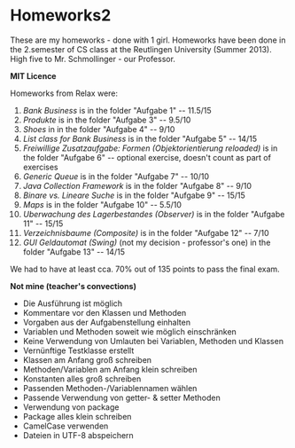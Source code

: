 # Homeworks2 #

These are my homeworks - done with 1 girl. Homeworks have been done in the 2.semester of CS class at the Reutlingen University (Summer 2013). High five to Mr. Schmollinger - our Professor. 

**MIT Licence**

Homeworks from Relax were: 

1. *Bank Business* is in the folder "Aufgabe 1"  -- 11.5/15
2. *Produkte* is in the folder "Aufgabe 3" -- 9.5/10
3. *Shoes* in in the folder "Aufgabe 4" -- 9/10
4. *List class for Bank Business* is in the folder "Aufgabe 5" -- 14/15
5. *Freiwillige Zusatzaufgabe: Formen (Objektorientierung reloaded)* is in the folder "Aufgabe 6" -- optional exercise, doesn't count as part of exercises
6. *Generic Queue* is in the folder "Aufgabe 7" -- 10/10
7. *Java Collection Framework* is in the folder "Aufgabe 8" -- 9/10
8. *Binare vs. Lineare Suche* is in the folder "Aufgabe 9" -- 15/15
9. *Maps* is in the folder "Aufgabe 10" -- 5.5/10
10. *Uberwachung des Lagerbestandes (Observer)* is in the folder "Aufgabe 11" -- 15/15
11. *Verzeichnisbaume (Composite)* is in the folder "Aufgabe 12" -- 7/10
12. *GUI Geldautomat (Swing)* (not my decision - professor's one) in the folder "Aufgabe 13" -- 14/15

We had to have at least cca. 70% out of 135 points to pass the final exam.

**Not mine (teacher's convections)**

- Die Ausführung ist möglich
- Kommentare vor den Klassen und Methoden
- Vorgaben aus der Aufgabenstellung einhalten
- Variablen und Methoden soweit wie möglich einschränken
- Keine Verwendung von Umlauten bei Variablen, Methoden und Klassen
- Vernünftige Testklasse erstellt
- Klassen am Anfang groß schreiben
- Methoden/Variablen am Anfang klein schreiben
- Konstanten alles groß schreiben
- Passenden Methoden-/Variablennamen wählen
- Passende Verwendung von getter- & setter Methoden
- Verwendung von package
- Package alles klein schreiben
- CamelCase verwenden
- Dateien in UTF-8 abspeichern